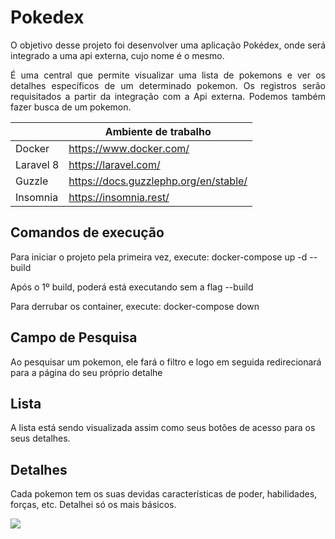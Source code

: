 # Pokedex

<p style="text-align: justify">
    O objetivo desse projeto foi desenvolver uma aplicação Pokédex, onde será integrado a uma api externa,
cujo nome é o mesmo.
</p>

<p style="text-align: justify">
    É uma central que permite visualizar uma lista de pokemons e ver os detalhes específicos de um 
    determinado pokemon. Os registros serão requisitados a partir da integração com a Api externa.
    Podemos também fazer busca de um pokemon.
</p>

 <table style="width:100%">
    <thead>
      <tr>
        <th></th>
        <th>Ambiente de trabalho</th>
      </tr>
    </thead>
    <tbody>
      <tr>
        <td>Docker</td>
        <td><a target="_blank" href="https://www.docker.com/">https://www.docker.com/</a></td>
      </tr>   
      <tr>
        <td>Laravel 8</td>
        <td><a target="_blank" href="https://laravel.com/">https://laravel.com/</a></td>
      </tr>   
      <tr>
        <td>Guzzle</td>
        <td><a target="_blank" href="https://docs.guzzlephp.org/en/stable/">https://docs.guzzlephp.org/en/stable/</a></td>
      </tr>   
      <tr>
        <td>Insomnia</td>
        <td><a target="_blank" href="https://insomnia.rest/">https://insomnia.rest/</a></td>
      </tr>    
    </tbody>
</table>

## Comandos de execução

Para iniciar o projeto pela primeira vez, execute:
docker-compose up -d --build

Após o 1º build, poderá está executando sem a flag --build

Para derrubar os container, execute:
docker-compose down

## Campo de Pesquisa
Ao pesquisar um pokemon, ele fará o filtro e logo em seguida redirecionará para a página do seu próprio detalhe

## Lista
A lista está sendo visualizada assim como seus botões de acesso para os seus detalhes.

## Detalhes
Cada pokemon tem os suas devidas características de poder, habilidades, forças, etc.
Detalhei só os mais básicos.

<p><img src="https://github.com/R4YC0NLima/pokedex-php/workflows/Pokedex-PHP%20Workflow/badge.svg"></p>



